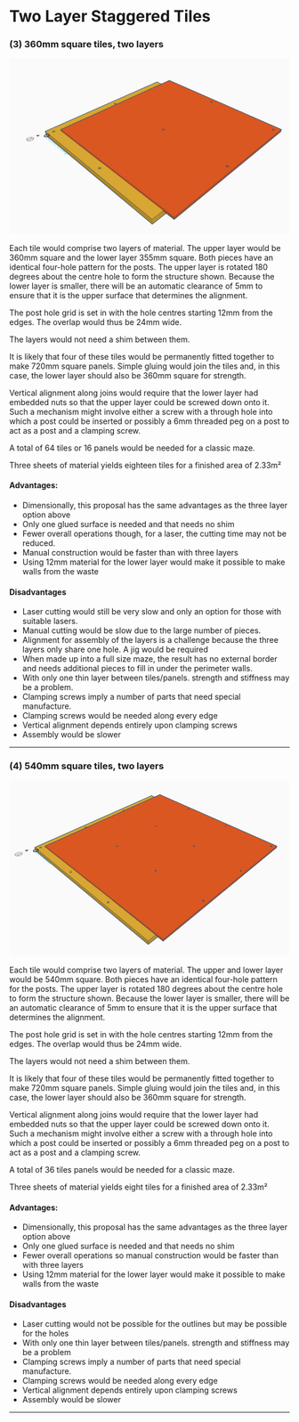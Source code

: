 # Two Layer Staggered Tiles

### (3) 360mm square tiles, two layers

![classic-360mm-6.1mm-2-layer.png](resources/classic-360mm-6.1mm-2-layer.png)

Each tile would comprise two layers of material. The upper layer would be 360mm square and the lower layer 355mm square. Both pieces have an identical four-hole pattern for the posts. The upper layer is rotated 180 degrees about the centre hole to form the structure shown. Because the lower layer is smaller, there will be an automatic clearance of 5mm to ensure that it is the upper surface that determines the alignment.

The post hole grid is set in with the hole centres starting 12mm from the edges. The overlap would thus be 24mm wide.

The layers would not need a shim between them.

It is likely that four of these tiles would be permanently fitted together to make 720mm square panels. Simple gluing would join the tiles and, in this case, the lower layer should also be 360mm square for strength.

Vertical alignment along joins would require that the lower layer had embedded nuts so that the upper layer could be screwed down onto it. Such a mechanism might involve either a screw with a through hole into which a post could be inserted or possibly a 6mm threaded peg on a post to act as a post and a clamping screw.

A total of 64 tiles or 16 panels would be needed for a classic maze.

Three sheets of material yields eighteen tiles for a finished area of 2.33m²

#### Advantages:

- Dimensionally, this proposal has the same advantages as the three layer option above
- Only one glued surface is needed and that needs no shim
- Fewer overall operations though, for a laser, the cutting time may not be reduced.
- Manual construction would be faster than with three layers
- Using 12mm material for the lower layer would make it possible to make walls from the waste

#### Disadvantages

- Laser cutting would still be very slow and only an option for those with suitable lasers.
- Manual cutting would be slow due to the large number of pieces.
- Alignment for assembly of the layers is a challenge because the three layers only share one hole. A jig would be required
- When made up into a full size maze, the result has no external border and needs additional pieces to fill in under the perimeter walls.
- With only one thin layer between tiles/panels. strength and stiffness may be a problem.
- Clamping screws imply a number of parts that need special manufacture.
- Clamping screws would be needed along every edge
- Vertical alignment depends entirely upon clamping screws
- Assembly would be slower

* * *

### (4) 540mm square tiles, two layers

![classic-540mm-6.1mm-2-layer.png](resources/classic-540mm-6.1mm-2-layer.png)

Each tile would comprise two layers of material. The upper and lower layer would be 540mm square. Both pieces have an identical four-hole pattern for the posts. The upper layer is rotated 180 degrees about the centre hole to form the structure shown. Because the lower layer is smaller, there will be an automatic clearance of 5mm to ensure that it is the upper surface that determines the alignment.

The post hole grid is set in with the hole centres starting 12mm from the edges. The overlap would thus be 24mm wide.

The layers would not need a shim between them.

It is likely that four of these tiles would be permanently fitted together to make 720mm square panels. Simple gluing would join the tiles and, in this case, the lower layer should also be 360mm square for strength.

Vertical alignment along joins would require that the lower layer had embedded nuts so that the upper layer could be screwed down onto it. Such a mechanism might involve either a screw with a through hole into which a post could be inserted or possibly a 6mm threaded peg on a post to act as a post and a clamping screw.

A total of 36 tiles panels would be needed for a classic maze.

Three sheets of material yields eight tiles for a finished area of 2.33m²

#### Advantages:

- Dimensionally, this proposal has the same advantages as the three layer option above
- Only one glued surface is needed and that needs no shim
- Fewer overall operations so manual construction would be faster than with three layers
- Using 12mm material for the lower layer would make it possible to make walls from the waste

#### Disadvantages

- Laser cutting would not be possible for the outlines but may be possible for the holes
- With only one thin layer between tiles/panels. strength and stiffness may be a problem
- Clamping screws imply a number of parts that need special manufacture.
- Clamping screws would be needed along every edge
- Vertical alignment depends entirely upon clamping screws
- Assembly would be slower

* * *